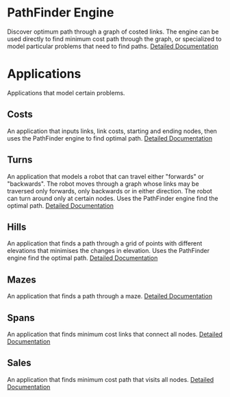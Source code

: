 # PathFinder Engine
Discover optimum path through a graph of costed links.  The engine can be used directly to find minimum cost path through the graph, or specialized to model particular problems that need to find paths.  [Detailed Documentation](https://github.com/JamesBremner/PathFinder/blob/47984f841d164f6b9cb081440c2eddf63e819075/src/cPathFinder.h#L5-L122)

# Applications

Applications that model certain problems.

## Costs
An application that inputs links, link costs, starting and ending nodes, then uses the PathFinder engine to find optimal path. [Detailed Documentation](https://github.com/JamesBremner/PathFinder/wiki/Costs)

## Turns
An application that models a robot that can travel either "forwards" or "backwards". The robot moves through a graph whose links may be traversed only forwards, only backwards or in either direction. The robot can turn around only at certain nodes.  Uses the PathFinder engine find the optimal path.  [Detailed Documentation](https://github.com/JamesBremner/PathFinder/wiki/Turns)

## Hills
An application that finds a path through a grid of points with different elevations that minimises the changes in elevation. Uses the PathFinder engine find the optimal path. [Detailed Documentation](https://github.com/JamesBremner/PathFinder/wiki/Hills)

## Mazes
An application that finds a path through a maze.  [Detailed Documentation](https://github.com/JamesBremner/PathFinder/wiki/Mazes)

## Spans
An application that finds minimum cost links that connect all nodes.  [Detailed Documentation](https://github.com/JamesBremner/PathFinder/wiki/Spans)

## Sales
An application that finds minimum cost path that visits all nodes. [Detailed Documentation](https://github.com/JamesBremner/PathFinder/wiki/Sales)
